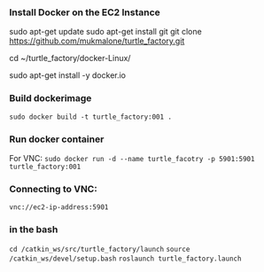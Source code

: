 ### Install Docker on the EC2 Instance ###
sudo apt-get update
sudo apt-get install git
git clone https://github.com/mukmalone/turtle_factory.git

cd ~/turtle_factory/docker-Linux/

sudo apt-get install -y docker.io

### Build dockerimage ###
`sudo docker build -t turtle_factory:001 .`

### Run docker container ###
For VNC:
`sudo docker run -d --name turtle_facotry -p 5901:5901 turtle_factory:001`

### Connecting to VNC: ###
`vnc://ec2-ip-address:5901`

### in the bash ###
`cd /catkin_ws/src/turtle_factory/launch`
`source /catkin_ws/devel/setup.bash`
`roslaunch turtle_factory.launch`